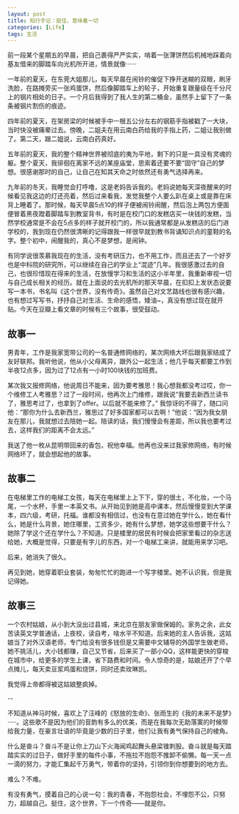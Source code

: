 ```yaml
---
layout: post
title: 知行手记：挺住，意味着一切
categories: [Life]
tags: 生活
---
```


前一段某个星期五的早晨，把自己裹得严严实实，啃着一张薄饼然后机械地踩着向基友借来的脚踏车向光机所开进，情景就像······

一年前的夏天，在东莞大姐那儿，每天早晨在闹铃的催促下挣开迷糊的双眼，刷牙洗脸，在路摊旁买一张鸡蛋饼，然后像脚踏车上的轮子，开始重复跟量级在千分尺上的钢片相处的日子。一个月后我得到了我人生的第二桶金，虽然手上留下了一条条被钢片割伤的痕迹。

四年前的夏天，在架房梁的时候被手中一根五公分左右的钢筋手指被戳了一大块，当时快没被痛晕过去。傍晚，二姐夫在用云南白药给我的手指上药，二姐让我别做了。第二天，跟二姐说，云南白药真好。

五年前的夏天，我的整个精神世界被彻底的夷为平地，剩下的只是一具没有灵魂的躯。整个夏天，我徘徊在离家不远的某座庙堂，思索着还要不要“固守”自己的梦想。很感谢那时的自己，让自己在知其天命之时依然还有勇气选择再来。

九年前的冬天，我睡觉会打呼噜，这是老妈告诉我的。老妈说她每天深夜醒来的时候看见我这边的灯还亮着，然后过来看我，发觉我整个人要么趴在桌上或是靠在床背上睡着了。那时候，每天早晨5点10的样子便被闹铃闹醒，然后泡上两包方便面便冒着黑夜蹬着脚踏车到教室背书，有时是在校门口的发糕店买一块钱的发糕，当然学校通常是不会在5点多的样子就开校门的，所以我通常都是从发糕店的后门进学校的，我到现在仍然很清晰的记得跟我一样很早就到教书背诵知识点的童鞋的名字。整个初中，闹醒我的，真心不是梦想，是闹钟。

有同学说很羡慕我现在的生活，没有考研压力，也不用工作，而且还去了一个好歹也是中科院的研究所，可以继续在自己的学业上“混迹”几年。我很感激过去的自己，也很珍惜现在得来的生活，在放慢学习和生活的这小半年里，我重新审视一切与自己成长相关的经历。就在上面说的去光机所的那天早晨，在扣扣上发状态说要写一本书，书名叫《这个世界，没有传奇》。虽然自己对文艺路线也很有感兴趣，也有想过写写书，抒抒自己对生活、生命的感悟，矮油~，真没有想过现在就开贴。今天在豆瓣上看文章的时候有三个故事，很受鼓动。

## 故事一

男青年，工作是我家宽带公司的一名普通修网络的，某次网络大坏后跟我家结成了友好联邦。我听他说，他从小父母离异，跟外公一起生活；他几乎每天都要工作到半夜12点多，因为过了12点有一小时100块钱的加班费。

某次我又报修网络，他说周日不能来，因为要考雅思！我心想我都没考过哎，你一个维修工人考雅思？过了一段时间，他再次上门维修，跟我说“我要去新西兰读书了，雅思考过了，也拿到了offer。以后就不能来修了。” 我惊讶的不得了，随口问他：“那你为什么去新西兰，雅思过了好多国家都可以去啊！”他说：“因为我女朋友在那儿，我就想过去陪她一起。陪读的话，我们慢慢会有差距，所以我也要考过去，这样我们的距离不会太远。”

我送了他一枚从昆明带回来的香包，祝他幸福。他再也没来过我家修网络，有时候网络坏了，就会想起他的故事。

## 故事二

在电梯里工作的电梯工女孩，每天在电梯里上上下下，穿的很土，不化妆，一个马尾，一个水杯，手里一本英文书。从开始见到她是高中课本，然后慢慢变到大学课本，四六级，考研，托福。谁都没有相信过，也没有在意过她在学什么，她在看什么，她是什么背景，她住哪里，工资多少，她有什么梦想，她学这些想要干什么？她除了学这个还在学什么？不知道。只是楼里的居民有时候会把家里看过的杂志送给她，大概是觉得，只要是有字儿的东西，对一个电梯工来讲，就能用来学习吧。

后来，她消失了很久。

再见到她，她穿着职业套装，匆匆忙忙的跑进一个写字楼里。她不认识我，但是我记得她。

## 故事三

一个农村姑娘，从小到大没出过县城，来北京在朋友家做保姆的。家务之余，此女苦读英文学普通话，上夜校，读自考，啥水平不知道。后来她的主人告诉我，这姑娘当了对外汉语老师，专门给没有很多钱但是又需要中文辅导的外国学生做老师，她不挑活儿，大小钱都赚，自己又节省，后来买了一部小QQ，这样能更快的穿梭在城市中，给更多的学生上课，省下路费和时间。令人惊奇的是，姑娘还开了个早点摊儿，每天卖豆浆鸡蛋和烧饼，同时还卖玫琳凯。

我觉得上帝都得被这姑娘整疯掉。

--

不知道从神马时候，喜欢上了汪峰的《怒放的生命》、张雨生的《我的未来不是梦》·····。这些歌不是因为他们的音韵有多么的优美，而是在我每次无助落寞的时候带给我力量，在豪言壮语的毕竟是少数的日子里，他们让我有勇气保持自己的棱角。

什么是奋斗？奋斗不是让你上刀山下火海闻鸡起舞头悬梁锥刺股。奋斗就是每天踏踏实实的过日子，做好手里的每件小事，不拖拉不抱怨不推卸不偷懒。每一天一点一滴的努力，才能汇集起千万勇气，带着你的坚持，引领你到你想要到的地方去。

难么？不难。

有没有勇气，摸着自己的心说一句：我的青春，不抱怨社会，不埋怨不公，只努力，超越自己。挺住，这个世界，下一个传奇——就是你。